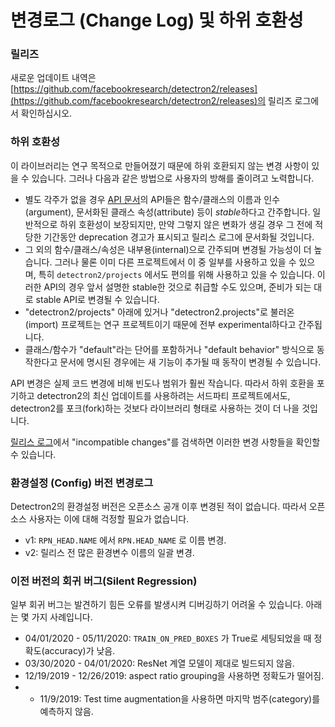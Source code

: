 # 변경로그 (Change Log) 및 하위 호환성

### 릴리즈
새로운 업데이트 내역은
[https://github.com/facebookresearch/detectron2/releases](https://github.com/facebookresearch/detectron2/releases)의
릴리즈 로그에서 확인하십시오.

### 하위 호환성

이 라이브러리는 연구 목적으로 만들어졌기 때문에 하위 호환되지 않는 변경 사항이 있을 수 있습니다.
그러나 다음과 같은 방법으로 사용자의 방해를 줄이려고 노력합니다.
* 별도 각주가 없을 경우 [API 문서](https://detectron2.readthedocs.io/modules/index.html)의 API들은
  함수/클래스의 이름과 인수(argument), 문서화된 클래스 속성(attribute) 등이
  *stable*하다고 간주합니다.
  일반적으로 하위 호환성이 보장되지만, 만약 그렇지 않은 변화가 생길 경우 그 전에 적당한 기간동안
  deprecation 경고가 표시되고 릴리스 로그에 문서화될 것입니다.
* 그 외의 함수/클래스/속성은 내부용(internal)으로 간주되며 변경될 가능성이 더 높습니다.
  그러나 물론 이미 다른 프로젝트에서 이 중 일부를 사용하고 있을 수 있으며, 특히
  `detectron2/projects` 에서도 편의를 위해 사용하고 있을 수 있습니다.
  이러한 API의 경우 앞서 설명한 stable한 것으로 취급할 수도 있으며,
  준비가 되는 대로 stable API로 변경될 수 있습니다.
* "detectron2/projects" 아래에 있거나 "detectron2.projects"로 불러온(import) 프로젝트는 연구 프로젝트이기 때문에
  전부 experimental하다고 간주됩니다.
* 클래스/함수가 "default"라는 단어를 포함하거나 "default behavior" 방식으로 동작한다고
  문서에 명시된 경우에는 새 기능이 추가될 때 동작이 변경될 수 있습니다.

API 변경은 실제 코드 변경에 비해 빈도나 범위가 훨씬 작습니다.
따라서 하위 호환을 포기하고 detectron2의 최신 업데이트를 사용하려는 서드파티 프로젝트에서도,
detectron2를 포크(fork)하는 것보다 라이브러리 형태로 사용하는 것이 더 나을 것입니다.

[릴리스 로그](https://github.com/facebookresearch/detectron2/releases)에서 "incompatible changes"를 검색하면 이러한 변경 사항들을 확인할 수 있습니다.

### 환경설정 (Config) 버전 변경로그

Detectron2의 환경설정 버전은 오픈소스 공개 이후 변경된 적이 없습니다.
따라서 오픈소스 사용자는 이에 대해 걱정할 필요가 없습니다.

* v1: `RPN_HEAD.NAME` 에서 `RPN.HEAD_NAME` 로 이름 변경.
* v2: 릴리스 전 많은 환경변수 이름의 일괄 변경.

### 이전 버전의 회귀 버그(Silent Regression)

일부 회귀 버그는 발견하기 힘든 오류를 발생시켜 디버깅하기 어려울 수 있습니다. 아래는 몇 가지 사례입니다.

* 04/01/2020 - 05/11/2020: `TRAIN_ON_PRED_BOXES` 가 True로 세팅되었을 때 정확도(accuracy)가 낮음.
* 03/30/2020 - 04/01/2020: ResNet 계열 모델이 제대로 빌드되지 않음.
* 12/19/2019 - 12/26/2019: aspect ratio grouping을 사용하면 정확도가 떨어짐.
* - 11/9/2019: Test time augmentation을 사용하면 마지막 범주(category)를 예측하지 않음.
